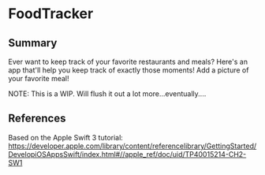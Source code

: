 # FoodTracker

## Summary

Ever want to keep track of your favorite restaurants and meals?  Here's an app that'll help you keep track of exactly those moments!  Add a picture of your favorite meal! 

NOTE:  This is a WIP.  Will flush it out a lot more...eventually....

## References

Based on the Apple Swift 3 tutorial:  https://developer.apple.com/library/content/referencelibrary/GettingStarted/DevelopiOSAppsSwift/index.html#//apple_ref/doc/uid/TP40015214-CH2-SW1
